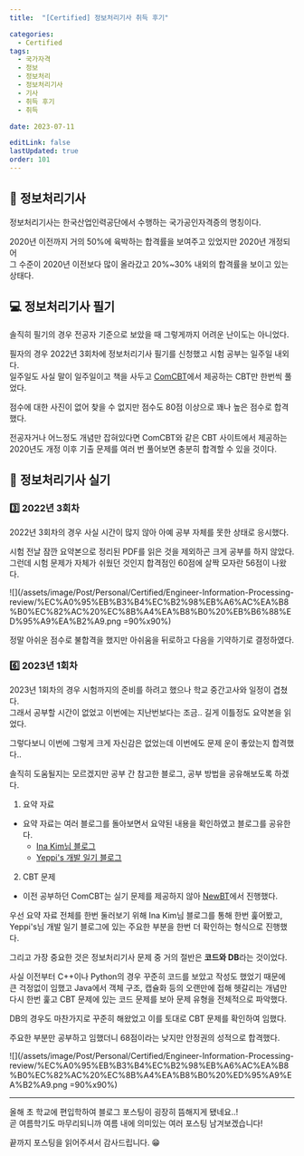 ```yaml
---
title:  "[Certified] 정보처리기사 취득 후기"

categories:
  - Certified
tags:
  - 국가자격
  - 정보
  - 정보처리
  - 정보처리기사
  - 기사
  - 취득 후기
  - 취득

date: 2023-07-11

editLink: false
lastUpdated: true
order: 101
---
```


## 🤔 정보처리기사
정보처리기사는 한국산업인력공단에서 수행하는 국가공인자격증의 명칭이다.  

2020년 이전까지 거의 50%에 육박하는 합격률을 보여주고 있었지만 2020년 개정되어  
그 수준이 2020년 이전보다 많이 올라갔고 20%~30% 내외의 합격률을 보이고 있는 상태다.

## 💻 정보처리기사 필기
솔직히 필기의 경우 전공자 기준으로 보았을 때 그렇게까지 어려운 난이도는 아니었다.

필자의 경우 2022년 3회차에 정보처리기사 필기를 신청했고 시험 공부는 일주일 내외다.  
일주일도 사실 말이 일주일이고 책을 사두고 [ComCBT](https://www.comcbt.com/)에서 제공하는 CBT만 한번씩 풀었다.

점수에 대한 사진이 없어 찾을 수 없지만 점수도 80점 이상으로 꽤나 높은 점수로 합격했다.

전공자거나 어느정도 개념만 잡혀있다면 ComCBT와 같은 CBT 사이트에서 제공하는  
2020년도 개정 이후 기출 문제를 여러 번 풀어보면 충분히 합격할 수 있을 것이다.

## 📃 정보처리기사 실기
### 3️⃣ 2022년 3회차
2022년 3회차의 경우 사실 시간이 많지 않아 아예 공부 자체를 못한 상태로 응시했다.

시험 전날 잠깐 요약본으로 정리된 PDF를 읽은 것을 제외하곤 크게 공부를 하지 않았다.  
그런데 시험 문제가 자체가 쉬웠던 것인지 합격점인 60점에 살짝 모자란 56점이 나왔다.

![](/assets/image/Post/Personal/Certified/Engineer-Information-Processing-review/%EC%A0%95%EB%B3%B4%EC%B2%98%EB%A6%AC%EA%B8%B0%EC%82%AC%20%EC%8B%A4%EA%B8%B0%20%EB%B6%88%ED%95%A9%EA%B2%A9.png =90%x90%)

정말 아쉬운 점수로 불합격을 했지만 아쉬움을 뒤로하고 다음을 기약하기로 결정하였다.

### 6️⃣ 2023년 1회차
2023년 1회차의 경우 시험까지의 준비를 하려고 했으나 학교 중간고사와 일정이 겹쳤다.  
그래서 공부할 시간이 없었고 이번에는 지난번보다는 조금.. 길게 이틀정도 요약본을 읽었다.

그렇다보니 이번에 그렇게 크게 자신감은 없었는데 이번에도 문제 운이 좋았는지 합격했다..

솔직히 도움될지는 모르겠지만 공부 간 참고한 블로그, 공부 방법을 공유해보도록 하겠다.

1. 요약 자료
- 요약 자료는 여러 블로그를 돌아보면서 요약된 내용을 확인하였고 블로그를 공유한다.
  - [Ina Kim님 블로그](https://velog.io/@dlsdk2526/2022-%EC%A0%95%EB%B3%B4%EC%B2%98%EB%A6%AC%EA%B8%B0%EC%82%AC-%EC%8B%A4%EA%B8%B0-%EC%9A%94%EC%95%BD-%EC%A0%95%EB%A6%AC)
  - [Yeppi's 개발 일기 블로그](https://velog.io/@yeppi/%EC%A0%95%EB%B3%B4%EC%B2%98%EB%A6%AC-%EA%B8%B0%EC%82%AC-%EC%8B%A4%EA%B8%B0-%EC%9A%94%EC%95%BD-%EC%A0%95%EB%A6%AC)
2. CBT 문제
- 이전 공부하던 ComCBT는 실기 문제를 제공하지 않아 [NewBT](https://newbt.kr/%EC%8B%9C%ED%97%98/%EC%A0%95%EB%B3%B4%EC%B2%98%EB%A6%AC%EA%B8%B0%EC%82%AC%20%EC%8B%A4%EA%B8%B0)에서 진행했다.

우선 요약 자료 전체를 한번 둘러보기 위해 Ina Kim님 블로그를 통해 한번 훑어봤고,  
Yeppi's님 개발 일기 블로그에 있는 주요한 부분을 한번 더 확인하는 형식으로 진행했다.

그리고 가장 중요한 것은 정보처리기사 문제 중 거의 절반은 **코드와 DB**라는 것이었다.

사실 이전부터 C++이나 Python의 경우 꾸준히 코드를 보았고 작성도 했었기 때문에  
큰 걱정없이 임했고 Java에서 객체 구조, 캡슐화 등의 오랜만에 접해 헷갈리는 개념만  
다시 한번 훑고 CBT 문제에 있는 코드 문제를 보아 문제 유형을 전체적으로 파악했다.

DB의 경우도 마찬가지로 꾸준히 해왔었고 이를 토대로 CBT 문제를 확인하여 임했다.

주요한 부분만 공부하고 임했더니 68점이라는 낮지만 안정권의 성적으로 합격했다.

![](/assets/image/Post/Personal/Certified/Engineer-Information-Processing-review/%EC%A0%95%EB%B3%B4%EC%B2%98%EB%A6%AC%EA%B8%B0%EC%82%AC%20%EC%8B%A4%EA%B8%B0%20%ED%95%A9%EA%B2%A9.png =90%x90%) 

---

올해 초 학교에 편입학하여 블로그 포스팅이 굉장히 뜸해지게 됐네요..!  
곧 여름학기도 마무리되니까 여름 내에 의미있는 여러 포스팅 남겨보겠습니다!

끝까지 포스팅을 읽어주셔서 감사드립니다. 😁